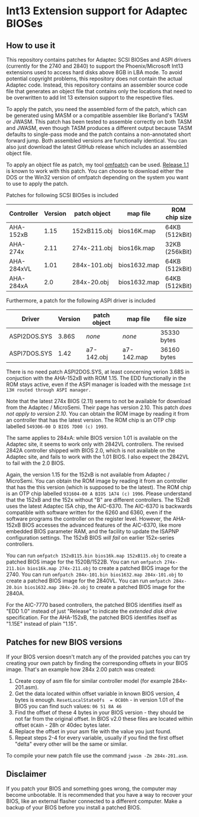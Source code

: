 Int13 Extension support for Adaptec BIOSes
==========================================

How to use it
-------------

This repository contains patches for Adaptec SCSI BIOSes and ASPI drivers (currently for the 2740 and 2840) to support the Phoenix/Microsoft Int13 extensions used to access hard disks above 8GB in LBA mode. To avoid potential copyright problems, this repository does not contain the actual Adaptec code. Instead, this repository contains an assembler source code file that generates an object file that contains only the locations that need to be overwritten to add Int 13 extension support to the respective files.

To apply the patch, you need the assembled form of the patch, which can be generated using MASM or a compatible assembler like Borland's TASM or JWASM. This patch has been tested to assemble correctly on both TASM and JWASM, even though TASM produces a different output because TASM defaults to single-pass mode and the patch contains a non-annotated short forward jump. Both assembled versions are functionally identical. You can also just download the latest GitHub release which includes an assembled object file.

To apply an object file as patch, my tool [omfpatch](https://github.com/karcherm/omfpatch) can be used. [Release 1.1](https://github.com/karcherm/omfpatch/releases/tag/v1.1) is known to work with this patch. You can choose to download either the DOS or the Win32 version of omfpatch depending on the system you want to use to apply the patch.

Patches for following SCSI BIOSes is included

Controller | Version | patch object  | map file     | ROM chip size
-----------|---------|---------------|--------------|---------------
AHA-152xB  | 1.15    | 152xB115.obj  | bios16K.map  | 64KB (512kBit)
AHA-274x   | 2.11    | 274x-211.obj  | bios16k.map  | 32KB (256kBit)
AHA-284xVL | 1.01    | 284x-101.obj  | bios1632.map | 64KB (512kBit)
AHA-284xA  | 2.0     | 284x-20.obj   | bios1632.map | 64KB (512kBit)

Furthermore, a patch for the following ASPI driver is included

Driver       | Version | patch object | map file   | file size
-------------|---------|--------------|------------|------------
ASPI2DOS.SYS | 3.86S   | *none*       | *none*     | 35330 bytes
ASPI7DOS.SYS | 1.42    | a7-142.obj   | a7-142.map | 36160 bytes

There is no need patch ASPI2DOS.SYS, at least concerning verion 3.68S in conjuction with the AHA-152xB with ROM 1.15. The EDD functionally in the ROM stays active, even if the ASPI manager is loaded with the message `Int 13H routed through ASPI manager.`

Note that the latest 274x BIOS (2.11) seems to not be available for download from the Adaptec / MicroSemi. Their page has version 2.10. This patch *does not apply to version 2.10*. You can obtain the ROM image by reading it from an controller that has the latest version. The ROM chip is an OTP chip labelled `549306-00 D BIOS 7D00 (c) 1993`.

The same applies to 284xA: while BIOS version 1.01 is available on the Adaptec site, it seems to work only with 2842VL controllers. The revised 2842A controller shipped with BIOS 2.0, which is not available on the Adaptec site, and fails to work with the 1.01 BIOS. I also expect the 2842VL to fail with the 2.0 BIOS.

Again, the version 1.15 for the 152xB is not available from Adaptec / MicroSemi. You can obtain the ROM image by reading it from an controller that has the this version (which is supposed to be the latest). The ROM chip is an OTP chip labelled `931604-00 A BIOS 1A74 (c) 1996`. Please understand that the 152xB and the 152x without "B" are different controllers. The 152xB uses the latest Adaptec ISA chip, the AIC-6370. The AIC-6370 is backwards compatible with software written for the 6260 and 6360, even if the software programs the controller on the register level. However, the AHA-152xB BIOS accesses the advanced features of the AIC-6370, like more embedded BIOS parameter RAM, and the facility to update the ISAPNP configuration settings. The 152xB BIOS *will fail* on earlier 152x-series controllers.

You can run `omfpatch 152xB115.bin bios16k.map 152xB115.obj` to create a patched BIOS image for the 1520B/1522B.
You can run `omfpatch 274x-211.bin bios16k.map 274x-211.obj` to create a patched BIOS image for the 2740.
You can run `omfpatch 284x-101.bin bios1632.map 284x-101.obj` to create a patched BIOS image for the 2840VL.
You can run `omfpatch 284x-20.bin bios1632.map 284x-20.obj` to create a patched BIOS image for the 2840A.

For the AIC-7770 based controllers, the patched BIOS identifies itself as "EDD 1.0" instead of just "Release" to indicate the *extended disk drive* specification.
For the AHA-152xB, the patched BIOS identifies itself as "1.15E" instead of plain "1.15".

Patches for new BIOS versions
-----------------------------

If your BIOS version doesn't match any of the provided patches you can try creating your own patch by finding the corresponding offsets in your BIOS image. That's an example how 284x 2.00 patch was created:
1. Create copy of asm file for similar controller model (for example 284x-201.asm).
2. Get the data located within offset variable in known BIOS version, 4 bytes is enough.
   `ResetLocalStateOfs  = 0C80h` - in version 1.01 of the BIOS you can find such values: `06 51 8A 46`
3. Find the offset of these 4 bytes in your BIOS version - they should be not far from the original offset.
   In BIOS v2.0 these files are located within offset `0CA8h` - 28h or 40dec bytes later.
4. Replace the offset in your asm file with the value you just found.
5. Repeat steps 2-4 for every variable, usually if you find the first offset "delta" every other will be the same or similar.

To compile your new patch file use the command `jwasm -Zm 284x-201.asm`.

Disclaimer
----------

If you patch your BIOS and something goes wrong, the computer may become unbootable. It is recommended that you have a way to recover your BIOS, like an external flasher connected to a different computer. Make a backup of your BIOS before you install a patched BIOS.
